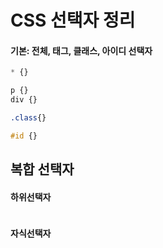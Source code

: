 # CSS 선택자 정리





#### 기본: 전체, 태그, 클래스, 아이디 선택자

```css
* {}

p {}
div {}

.class{}

#id {}
```



## 복합 선택자

#### 하위선택자

```css

```



#### 자식선택자



